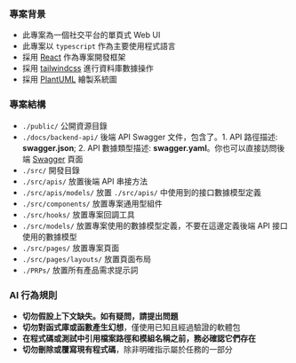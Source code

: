 ### 專案背景
- 此專案為一個社交平台的單頁式 Web UI
- 此專案以 `typescript` 作為主要使用程式語言
- 採用 [React](https://react.dev/) 作為專案開發框架
- 採用 [tailwindcss](https://tailwindcss.com/) 進行資料庫數據操作
- 採用 [PlantUML](https://plantuml.com/zh/) 繪製系統圖

### 專案結構
- `./public/` 公開資源目錄
- `./docs/backend-api/` 後端 API Swagger 文件，包含了。1. API 路徑描述: **swagger.json**; 2. API 數據類型描述: **swagger.yaml**。你也可以直接訪問後端 [Swagger](http://localhost:28080/swagger/index.html) 頁面
- `./src/` 開發目錄
- `./src/apis/` 放置後端 API 串接方法
- `./src/apis/models/` 放置 `./src/apis/` 中使用到的接口數據模型定義
- `./src/components/` 放置專案通用型組件
- `./src/hooks/` 放置專案回調工具
- `./src/models/` 放置專案使用的數據模型定義，不要在這邊定義後端 API 接口使用的數據模型
- `./src/pages/` 放置專案頁面
- `./src/pages/layouts/` 放置頁面布局 
- `./PRPs/` 放置所有產品需求提示詞

### AI 行為規則
- **切勿假設上下文缺失。如有疑問，請提出問題**
- **切勿對函式庫或函數產生幻想**，僅使用已知且經過驗證的軟體包
- **在程式碼或測試中引用檔案路徑和模組名稱之前，**務必確認它們**存在**
- **切勿刪除或覆寫現有程式碼**，除非明確指示屬於任務的一部分